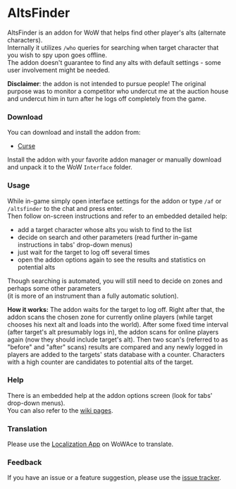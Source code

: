 # AltsFinder

AltsFinder is an addon for WoW that helps find other player's alts (alternate characters).  
Internally it utilizes `/who` queries for searching when target character that you wish to spy upon goes offline.  
The addon doesn't guarantee to find any alts with default settings - some user involvement might be needed.

**Disclaimer**: the addon is not intended to pursue people! The original purpose was to monitor a competitor who undercut me at the auction house and undercut him in turn after he logs off completely from the game.

### Download
You can download and install the addon from:

- [Curse](https://www.wowace.com/projects/altsfinder)

Install the addon with your favorite addon manager or manually download and unpack it to the WoW `Interface` folder.

### Usage
While in-game simply open interface settings for the addon or type `/af` or `/altsfinder` to the chat and press enter.  
Then follow on-screen instructions and refer to an embedded detailed help:
- add a target character whose alts you wish to find to the list
- decide on search and other parameters (read further in-game instructions in tabs' drop-down menus)
- just wait for the target to log off several times
- open the addon options again to see the results and statistics on potential alts

Though searching is automated, you will still need to decide on zones and perhaps some other parameters  
(it is more of an instrument than a fully automatic solution).

**How it works:**
The addon waits for the target to log off. Right after that, the addon scans the chosen zone for currently online players (while target chooses his next alt and loads into the world). After some fixed time interval (after target's alt presumably logs in), the addon scans for online players again (now they should include target's alt). Then two scan's (referred to as "before" and "after" scans) results are compared and any newly logged in players are added to the targets' stats database with a counter. Characters with a high counter are candidates to potential alts of the target.


### Help
There is an embedded help at the addon options screen (look for tabs' drop-down menus).  
You can also refer to the [wiki pages](https://github.com/steelcracker/AltsFinder/wiki).

### Translation
Please use the [Localization App](https://www.wowace.com/projects/altsfinder/localization) on WoWAce to translate.

### Feedback
If you have an issue or a feature suggestion, please use the [issue tracker](https://github.com/steelcracker/AltsFinder/issues). 
